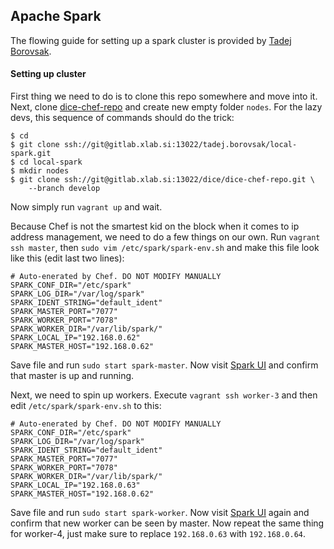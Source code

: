 ## Apache Spark

The flowing guide for setting up a spark cluster is provided by 
[Tadej Borovsak](https://gitlab.xlab.si/tadej.borovsak/local-spark).

#### Setting up cluster

First thing we need to do is to clone this repo somewhere and move into it.
Next, clone [dice-chef-repo][chef-repo] and create new empty folder `nodes`.
For the lazy devs, this sequence of commands should do the trick:

    $ cd
    $ git clone ssh://git@gitlab.xlab.si:13022/tadej.borovsak/local-spark.git
    $ cd local-spark
    $ mkdir nodes
    $ git clone ssh://git@gitlab.xlab.si:13022/dice/dice-chef-repo.git \
        --branch develop

Now simply run `vagrant up` and wait.

Because Chef is not the smartest kid on the block when it comes to ip address
management, we need to do a few things on our own. Run `vagrant ssh master`,
then `sudo vim /etc/spark/spark-env.sh` and make this file look like this
(edit last two lines):

    # Auto-enerated by Chef. DO NOT MODIFY MANUALLY
    SPARK_CONF_DIR="/etc/spark"
    SPARK_LOG_DIR="/var/log/spark"
    SPARK_IDENT_STRING="default_ident"
    SPARK_MASTER_PORT="7077"
    SPARK_WORKER_PORT="7078"
    SPARK_WORKER_DIR="/var/lib/spark/"
    SPARK_LOCAL_IP="192.168.0.62"
    SPARK_MASTER_HOST="192.168.0.62"

Save file and run `sudo start spark-master`. Now visit [Spark UI][spark-ui]
and confirm that master is up and running.

Next, we need to spin up workers. Execute `vagrant ssh worker-3` and then edit
`/etc/spark/spark-env.sh` to this:

    # Auto-enerated by Chef. DO NOT MODIFY MANUALLY
    SPARK_CONF_DIR="/etc/spark"
    SPARK_LOG_DIR="/var/log/spark"
    SPARK_IDENT_STRING="default_ident"
    SPARK_MASTER_PORT="7077"
    SPARK_WORKER_PORT="7078"
    SPARK_WORKER_DIR="/var/lib/spark/"
    SPARK_LOCAL_IP="192.168.0.63"
    SPARK_MASTER_HOST="192.168.0.62"

Save file and run `sudo start spark-worker`. Now visit [Spark UI][spark-ui]
again and confirm that new worker can be seen by master. Now repeat the same
thing for worker-4, just make sure to replace `192.168.0.63` with
`192.168.0.64`.

[chef-repo]: https://gitlab.xlab.si/dice/dice-chef-repo
[spark-ui]: http://192.168.0.62:8080